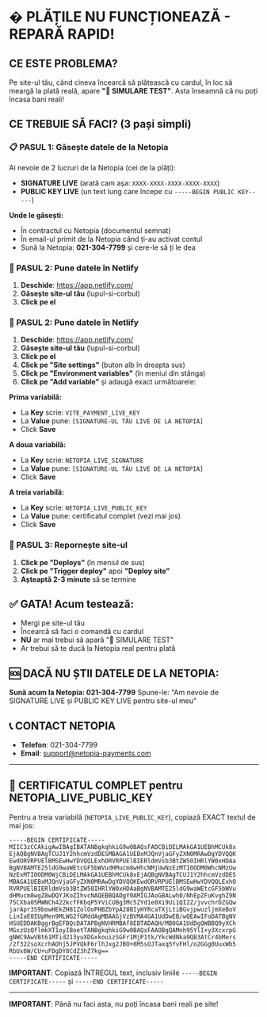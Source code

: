 # � PLĂȚILE NU FUNCȚIONEAZĂ - REPARĂ RAPID!

## CE ESTE PROBLEMA?

Pe site-ul tău, când cineva încearcă să plătească cu cardul, în loc să meargă la plată reală, apare **"🧪 SIMULARE TEST"**. Asta înseamnă că nu poți încasa bani reali!

## CE TREBUIE SĂ FACI? (3 pași simpli)

### 📋 PASUL 1: Găsește datele de la Netopia

Ai nevoie de 2 lucruri de la Netopia (cei de la plăți):

- **SIGNATURE LIVE** (arată cam așa: `XXXX-XXXX-XXXX-XXXX-XXXX`)
- **PUBLIC KEY LIVE** (un text lung care începe cu `-----BEGIN PUBLIC KEY-----`)

**Unde le găsești:**

- În contractul cu Netopia (documentul semnat)
- În email-ul primit de la Netopia când ți-au activat contul
- Sună la Netopia: **021-304-7799** și cere-le să ți le dea

### 🔧 PASUL 2: Pune datele în Netlify

1. **Deschide**: https://app.netlify.com/
2. **Găsește site-ul tău** (lupul-si-corbul)
3. **Click pe el**

### 🔧 PASUL 2: Pune datele în Netlify

1. **Deschide**: https://app.netlify.com/
2. **Găsește site-ul tău** (lupul-si-corbul)
3. **Click pe el**
4. **Click pe "Site settings"** (buton alb în dreapta sus)
5. **Click pe "Environment variables"** (în meniul din stânga)
6. **Click pe "Add variable"** și adaugă exact următoarele:

**Prima variabilă:**

- La **Key** scrie: `VITE_PAYMENT_LIVE_KEY`
- La **Value** pune: `[SIGNATURE-UL TĂU LIVE DE LA NETOPIA]`
- Click **Save**

**A doua variabilă:**

- La **Key** scrie: `NETOPIA_LIVE_SIGNATURE`
- La **Value** pune: `[SIGNATURE-UL TĂU LIVE DE LA NETOPIA]`
- Click **Save**

**A treia variabilă:**

- La **Key** scrie: `NETOPIA_LIVE_PUBLIC_KEY`
- La **Value** pune: certificatul complet (vezi mai jos)
- Click **Save**

### 🚀 PASUL 3: Repornește site-ul

1. **Click pe "Deploys"** (în meniul de sus)
2. **Click pe "Trigger deploy"** apoi **"Deploy site"**
3. **Așteaptă 2-3 minute** să se termine

## ✅ GATA! Acum testează:

- Mergi pe site-ul tău
- Încearcă să faci o comandă cu cardul
- **NU** ar mai trebui să apară "🧪 SIMULARE TEST"
- Ar trebui să te ducă la Netopia real pentru plată

## 🆘 DACĂ NU ȘTII DATELE DE LA NETOPIA:

**Sună acum la Netopia: 021-304-7799**
Spune-le: "Am nevoie de SIGNATURE LIVE și PUBLIC KEY LIVE pentru site-ul meu"

## 📞 CONTACT NETOPIA

- **Telefon**: 021-304-7799
- **Email**: support@netopia-payments.com

---

## 🔑 CERTIFICATUL COMPLET pentru NETOPIA_LIVE_PUBLIC_KEY

Pentru a treia variabilă (`NETOPIA_LIVE_PUBLIC_KEY`), copiază EXACT textul de mai jos:

```
-----BEGIN CERTIFICATE-----
MIIC3zCCAkigAwIBAgIBATANBgkqhkiG9w0BAQsFADCBiDELMAkGA1UEBhMCUk8x
EjAQBgNVBAgTCUJ1Y2hhcmVzdDESMBAGA1UEBxMJQnVjaGFyZXN0MRAwDgYDVQQK
EwdORVRPUElBMSEwHwYDVQQLExhORVRPUElBIERldmVsb3BtZW50IHRlYW0xHDAa
BgNVBAMTE25ldG9waWEtcGF5bWVudHMucm8wHhcNMjUwNzEzMTI0ODM0WhcNMzUw
NzExMTI0ODM0WjCBiDELMAkGA1UEBhMCUk8xEjAQBgNVBAgTCUJ1Y2hhcmVzdDES
MBAGA1UEBxMJQnVjaGFyZXN0MRAwDgYDVQQKEwdORVRPUElBMSEwHwYDVQQLExhO
RVRPUElBIERldmVsb3BtZW50IHRlYW0xHDAaBgNVBAMTE25ldG9waWEtcGF5bWVu
dHMucm8wgZ8wDQYJKoZIhvcNAQEBBQADgY0AMIGJAoGBALwh0/NhEpZFuKvghZ9N
75CXba05MWNCh422kcfFKbqP5YViCUBg3Mc5ZYd1e0Xi9Ui1QI2Z/jvvchrDZGQw
jarApr3S9bowHEkZH81ZolOoPHBZbYpA28BIyHYRcaTXjLtiBGvjpwuzljmXeBoV
LinIaE0IUpMen9MLWG2fGMddAgMBAAGjVzBVMA4GA1UdDwEB/wQEAwIFoDATBgNV
HSUEDDAKBggrBgEFBQcDATAPBgNVHRMBAf8EBTADAQH/MB0GA1UdDgQWBBQ9yXCh
MGxzUzQflmkXT1oyIBoetTANBgkqhkiG9w0BAQsFAAOBgQAMnh95YlI+y3XcxrpG
gNWC9AwVBt61MTid213yuXDGxkouizSGFr1MjP1tk/YkcWdNka9QB3AtCr4bMers
/2f322soXcrhAOhj5JPVQkF6rlhJxg2JBO+8M5sOJTaxq5YvFHl/o2GGg0UuxWb5
RbUx6W/CU+uFDgDY8CdZ3hZ7kg==
-----END CERTIFICATE-----
```

**IMPORTANT**: Copiază ÎNTREGUL text, inclusiv liniile `-----BEGIN CERTIFICATE-----` și `-----END CERTIFICATE-----`

---

**IMPORTANT**: Până nu faci asta, nu poți încasa bani reali pe site!
